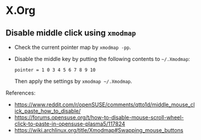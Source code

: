 # X.Org

## Disable middle click using `xmodmap`

- Check the current pointer map by `xmodmap -pp`.
- Disable the middle key by putting the following contents to `~/.Xmodmap`:

  ```text
  pointer = 1 0 3 4 5 6 7 8 9 10
  ```

  Then apply the settings by `xmodmap ~/.Xmodmap`.

References:

- https://www.reddit.com/r/openSUSE/comments/qtto1d/middle_mouse_click_paste_how_to_disable/
- https://forums.opensuse.org/t/how-to-disable-mouse-scroll-wheel-click-to-paste-in-opensuse-plasma5/117824
- https://wiki.archlinux.org/title/Xmodmap#Swapping_mouse_buttons

